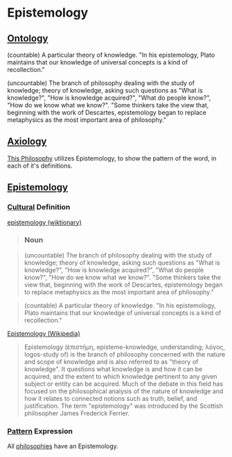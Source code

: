 # Epistemology

## [Ontology](./ontology.md)

(countable) A particular theory of knowledge. "In his epistemology, Plato maintains that our knowledge of universal concepts is a kind of recollection."

(uncountable) The branch of philosophy dealing with the study of knowledge; theory of knowledge, asking such questions as "What is knowledge?", "How is knowledge acquired?", "What do people know?", "How do we know what we know?". "Some thinkers take the view that, beginning with the work of Descartes, epistemology began to replace metaphysics as the most important area of philosophy."

## [Axiology](./axiology.md)

[This Philosophy](./this-philosophy.md) utilizes Epistemology, to show the pattern of the word, in each of it's definitions.

## [Epistemology](./epistemology.md)

### [Cultural](./culture.md) Definition

<a href="http://en.wiktionary.org/wiki/epistemology" target="_blank">epistemology (wiktionary)</a>

> ### Noun

> (uncountable) The branch of philosophy dealing with the study of knowledge; theory of knowledge, asking such questions as "What is knowledge?", "How is knowledge acquired?", "What do people know?", "How do we know what we know?". "Some thinkers take the view that, beginning with the work of Descartes, epistemology began to replace metaphysics as the most important area of philosophy."

> (countable) A particular theory of knowledge. "In his epistemology, Plato maintains that our knowledge of universal concepts is a kind of recollection."

<a href="http://en.wikipedia.org/wiki/Epistemology" target="_blank">Epistemology (Wikipedia)</a>

> Epistemology (ἐπιστήμη, episteme-knowledge, understanding; λόγος, logos-study of) is the branch of philosophy concerned with the nature and scope of knowledge and is also referred to as "theory of knowledge". It questions what knowledge is and how it can be acquired, and the extent to which knowledge pertinent to any given subject or entity can be acquired. Much of the debate in this field has focused on the philosophical analysis of the nature of knowledge and how it relates to connected notions such as truth, belief, and justification. The term "epistemology" was introduced by the Scottish philosopher James Frederick Ferrier.

### [Pattern](./pattern.md) Expression

All [philosophies](./philosophy.md) have an Epistemology.
